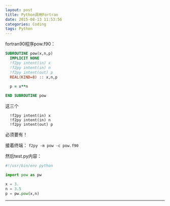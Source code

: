```yaml
---
layout: post
title: Python调用Fortran
date: 2015-08-13 11:53:56
categories: Coding
tags: Python
---
```


fortran90程序pow.f90：

~~~fortran
SUBROUTINE pow(x,n,p)
  IMPLICIT NONE
  !f2py intent(in) x
  !f2py intent(in) n
  !f2py intent(out) p
  REAL(KIND=8) :: x,n,p
  
  p = x**n

END SUBROUTINE pow
~~~

这三个 

~~~
  !f2py intent(in) x
  !f2py intent(in) n
  !f2py intent(out) p
~~~
必须要有！

接着终端： `f2py -m pow -c pow.f90`

然后test.py内容：

~~~python
#!/usr/bin/env python

import pow as pw

x = 3.
n = 3.5
p = pw.pow(x,n)
~~~

------
